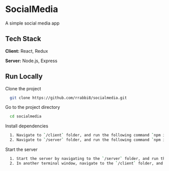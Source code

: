 
# SocialMedia

A simple social media app 


## Tech Stack

**Client:** React, Redux

**Server:** Node.js, Express


## Run Locally

Clone the project

```bash
  git clone https://github.com/rrabbi8/socialmedia.git
```

Go to the project directory

```bash
  cd socialmedia
```

Install dependencies

```bash
  1. Navigate to `/client` folder, and run the following command `npm install`
  2. Navigate to `/server` folder, and run the following command `npm install`
```

Start the server

```bash
  1. Start the server by navigating to the `/server` folder, and run the following command `npm run start`
  2. In another terminal window, navigate to the `/client` folder, and run the following command `npm run start`
```

